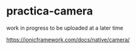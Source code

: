 # practica-camera

work in progress to be uploaded at a later time


https://ionicframework.com/docs/native/camera/
